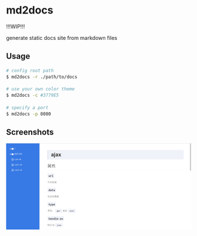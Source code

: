 # md2docs

!!!WIP!!!

generate static docs site from markdown files

## Usage

```bash
# config root path
$ md2docs -r ./path/to/docs

# use your own color theme
$ md2docs -c #3779E5

# specify a port
$ md2docs -p 8080
```

## Screenshots

![screenshot](screenshot.png)
